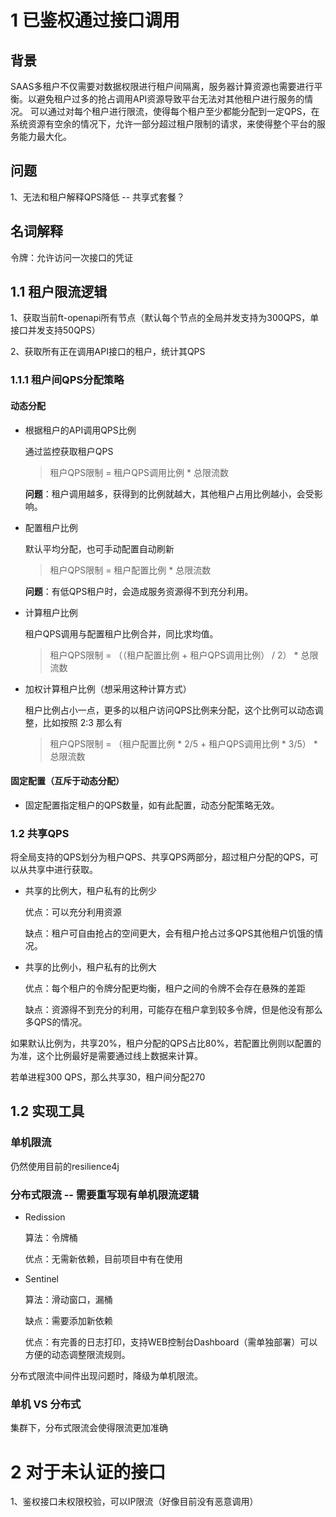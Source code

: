 # 1 已鉴权通过接口调用

## 背景
SAAS多租户不仅需要对数据权限进行租户间隔离，服务器计算资源也需要进行平衡。以避免租户过多的抢占调用API资源导致平台无法对其他租户进行服务的情况。
可以通过对每个租户进行限流，使得每个租户至少都能分配到一定QPS，在系统资源有空余的情况下，允许一部分超过租户限制的请求，来使得整个平台的服务能力最大化。

## 问题

1、无法和租户解释QPS降低 -- 共享式套餐？

## 名词解释

令牌：允许访问一次接口的凭证

## 1.1 租户限流逻辑

1、获取当前ft-openapi所有节点（默认每个节点的全局并发支持为300QPS，单接口并发支持50QPS）

2、获取所有正在调用API接口的租户，统计其QPS

### 1.1.1 租户间QPS分配策略

#### 动态分配

- 根据租户的API调用QPS比例

  通过监控获取租户QPS

  > 租户QPS限制 = 租户QPS调用比例 * 总限流数

  **问题**：租户调用越多，获得到的比例就越大，其他租户占用比例越小，会受影响。

- 配置租户比例

  默认平均分配，也可手动配置自动刷新

  > 租户QPS限制 = 租户配置比例 * 总限流数

  **问题**：有低QPS租户时，会造成服务资源得不到充分利用。

- 计算租户比例

  租户QPS调用与配置租户比例合并，同比求均值。

  > 租户QPS限制 = （（租户配置比例 + 租户QPS调用比例） / 2） * 总限流数
  >

- 加权计算租户比例（想采用这种计算方式）

  租户比例占小一点，更多的以租户访问QPS比例来分配，这个比例可以动态调整，比如按照 2:3 那么有
  
  > 租户QPS限制 = （租户配置比例 * 2/5 + 租户QPS调用比例 * 3/5） * 总限流数

#### 固定配置（互斥于动态分配）

- 固定配置指定租户的QPS数量，如有此配置，动态分配策略无效。

### 1.2 共享QPS

将全局支持的QPS划分为租户QPS、共享QPS两部分，超过租户分配的QPS，可以从共享中进行获取。

- 共享的比例大，租户私有的比例少

  优点：可以充分利用资源

  缺点：租户可自由抢占的空间更大，会有租户抢占过多QPS其他租户饥饿的情况。

- 共享的比例小，租户私有的比例大

  优点：每个租户的令牌分配更均衡，租户之间的令牌不会存在悬殊的差距

  缺点：资源得不到充分的利用，可能存在租户拿到较多令牌，但是他没有那么多QPS的情况。

如果默认比例为，共享20%，租户分配的QPS占比80%，若配置比例则以配置的为准，这个比例最好是需要通过线上数据来计算。

若单进程300 QPS，那么共享30，租户间分配270

## 1.2 实现工具

### 单机限流

仍然使用目前的resilience4j

### 分布式限流 -- 需要重写现有单机限流逻辑

- Redission

  算法：令牌桶

  优点：无需新依赖，目前项目中有在使用

- Sentinel

  算法：滑动窗口，漏桶

  缺点：需要添加新依赖

  优点：有完善的日志打印，支持WEB控制台Dashboard（需单独部署）可以方便的动态调整限流规则。
  

分布式限流中间件出现问题时，降级为单机限流。


### 单机 VS 分布式

集群下，分布式限流会使得限流更加准确

# 2 对于未认证的接口

1、鉴权接口未权限校验，可以IP限流（好像目前没有恶意调用）





